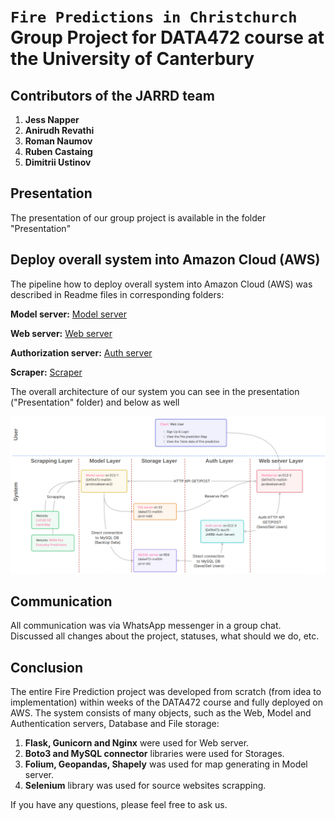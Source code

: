 # `Fire Predictions in Christchurch` Group Project for DATA472 course at the University of Canterbury

## Contributors of the JARRD team

1. **Jess Napper**
2. **Anirudh Revathi**
3. **Roman Naumov**
4. **Ruben Castaing**
5. **Dimitrii Ustinov**


## Presentation

The presentation of our group project is available in the folder "Presentation"


## Deploy overall system into Amazon Cloud (AWS)

The pipeline how to deploy overall system into Amazon Cloud (AWS) was described in Readme files in corresponding folders:

**Model server:** [Model server](./src/iFireTrackerModel/README.md)

**Web server:** [Web server](./src/iFireTrackerWeb/README.md)

**Authorization server:** [Auth server](./src/iFireTrackerAuth/README.md)

**Scraper:** [Scraper](./src/scraper/README.md)


The overall architecture of our system you can see in the presentation ("Presentation" folder) and below as well

![Architecture](./src/iFireTrackerWeb/images_for_readme/architecture.png)


## Communication

All communication was via WhatsApp messenger in a group chat. Discussed all changes about the project, statuses, what should we do, etc.


## Conclusion

The entire Fire Prediction project was developed from scratch (from idea to implementation) within weeks of the DATA472 course and fully deployed on AWS. The system consists of many objects, such as the Web, Model and Authentication servers, Database and File storage:

1. **Flask, Gunicorn and Nginx** were used for Web server. 
2. **Boto3 and MySQL connector** libraries were used for Storages. 
3. **Folium, Geopandas, Shapely** was used for map generating in Model server. 
4. **Selenium** library was used for source websites scrapping. 

If you have any questions, please feel free to ask us.